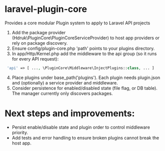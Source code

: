 # laravel-plugin-core
Provides a core modular Plugin system to apply to Laravel API projects

1. Add the package provider (Hdruk\PluginCore\PluginCoreServiceProvider) to host app providers or rely on package discovery.
2. Ensure config/plugin-core.php 'path' points to your plugins directory.
3. In app/Http/Kernel.php add the middleware to the api group (so it runs for every API request):

```php
 'api' => [ ..., \PluginCore\Middleware\InjectPlugins::class, ... ]
```

4. Place plugins under base_path('plugins'). Each plugin needs plugin.json and (optionally) a service provider and middleware.
5. Consider persistence for enabled/disabled state (file flag, or DB table). The manager currently only discovers packages.


# Next steps and improvements:
- Persist enable/disable state and plugin order to control middleware priority.
- Add tests and error handling to ensure broken plugins cannot break the host app.
